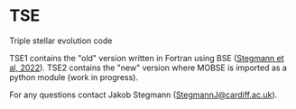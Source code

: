 # TSE
Triple stellar evolution code

TSE1 contains the "old" version written in Fortran using BSE ([Stegmann et al, 2022](https://doi-org.abc.cardiff.ac.uk/10.1093/mnras/stac2192)).
TSE2 contains the "new" version where MOBSE is imported as a python module (work in progress). 

For any questions contact Jakob Stegmann (StegmannJ@cardiff.ac.uk).
